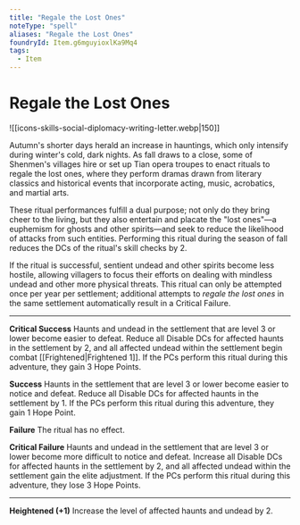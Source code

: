 ```yaml
---
title: "Regale the Lost Ones"
noteType: "spell"
aliases: "Regale the Lost Ones"
foundryId: Item.g6mguyioxlKa9Mq4
tags:
  - Item
---
```


# Regale the Lost Ones
![[icons-skills-social-diplomacy-writing-letter.webp|150]]

Autumn's shorter days herald an increase in hauntings, which only intensify during winter's cold, dark nights. As fall draws to a close, some of Shenmen's villages hire or set up Tian opera troupes to enact rituals to regale the lost ones, where they perform dramas drawn from literary classics and historical events that incorporate acting, music, acrobatics, and martial arts.

These ritual performances fulfill a dual purpose; not only do they bring cheer to the living, but they also entertain and placate the "lost ones"—a euphemism for ghosts and other spirits—and seek to reduce the likelihood of attacks from such entities. Performing this ritual during the season of fall reduces the DCs of the ritual's skill checks by 2.

If the ritual is successful, sentient undead and other spirits become less hostile, allowing villagers to focus their efforts on dealing with mindless undead and other more physical threats. This ritual can only be attempted once per year per settlement; additional attempts to _regale the lost ones_ in the same settlement automatically result in a Critical Failure.

* * *

**Critical Success** Haunts and undead in the settlement that are level 3 or lower become easier to defeat. Reduce all Disable DCs for affected haunts in the settlement by 2, and all affected undead within the settlement begin combat [[Frightened|Frightened 1]]. If the PCs perform this ritual during this adventure, they gain 3 Hope Points.

**Success** Haunts in the settlement that are level 3 or lower become easier to notice and defeat. Reduce all Disable DCs for affected haunts in the settlement by 1. If the PCs perform this ritual during this adventure, they gain 1 Hope Point.

**Failure** The ritual has no effect.

**Critical Failure** Haunts and undead in the settlement that are level 3 or lower become more difficult to notice and defeat. Increase all Disable DCs for affected haunts in the settlement by 2, and all affected undead within the settlement gain the elite adjustment. If the PCs perform this ritual during this adventure, they lose 3 Hope Points.

* * *

**Heightened (+1)** Increase the level of affected haunts and undead by 2.
